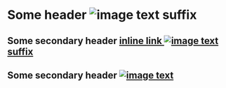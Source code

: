 # Some header ![image text](https://jetbrains.com) suffix

## Some secondary header [inline link ![image text](https://jetbrains.com) suffix](https://jetbrains.com)

## Some secondary header [![image text](https://jetbrains.com)](https://jetbrains.com)

<caret>
